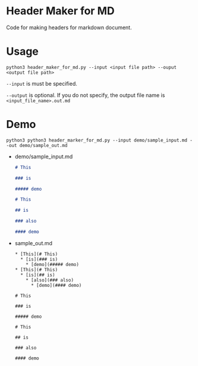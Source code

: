# Header Maker for MD

Code for making headers for markdown document.

# Usage

`python3 header_maker_for_md.py --input <input file path> --ouput <output file path> `

`--input` is must be specified.

`--output` is optional. If you do not specify, the output file name is `<input_file_name>.out.md`

# Demo

```
python3 python3 header_marker_for_md.py --input demo/sample_input.md --out demo/sample_out.md
```

* demo/sample_input.md

  ```md
  # This
  
  ### is
  
  ##### demo
  
  # This
  
  ## is
  
  ### also
  
  #### demo
  
  ```

* sample_out.md

  ```
  * [This](# This)
    * [is](### is)
      * [demo](##### demo)
  * [This](# This)
    * [is](## is)
      * [also](### also)
        * [demo](#### demo)
  
  # This
  
  ### is
  
  ##### demo
  
  # This
  
  ## is
  
  ### also
  
  #### demo
  
  ```

  
